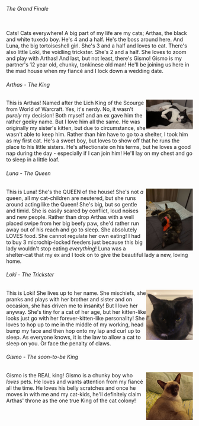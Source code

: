 <p>
    <br>
    <h6>The Grand Finale</h6>
    <br>
    Cats! Cats everywhere! A big part of my life are my cats; Arthas, the black and white tuxedo boy. He's 4 and a half. He's the boss around here. And Luna, the big tortoiseshell girl. She's 3 and a half and loves to eat. There's also little Loki, the voidling trickster. She's 2 and a half. She loves to zoom and play with Arthas! And last, but not least, there's Gismo! Gismo is my partner's 12 year old, chunky, tonkinese old man! He'll be joining us here in the mad house when my fiancé and I lock down a wedding date.
</p>
<p>
    <h6>Arthas - The King</h6>
    <img src="/assets/img/pbio_img/arthas_loki_playing.jpg" class="img-fluid z-depth-1 rounded-circle" width="25%" height="auto" alt="Arthas the King!" align="right" loading="eager" onerror="this.onerror=null; $('.responsive-img-srcset').remove();">
    This is Arthas! Named after the Lich King of the Scourge from World of Warcraft. Yes, it's nerdy. No, it wasn't <em>purely</em> my decision! Both myself and an ex gave him the rather geeky name. But I love him all the same. He was originally my sister's kitten, but due to circumstance, she wasn't able to keep him. Rather than him have to go to a shelter, I took him as my first cat. He's a sweet boy, but loves to show off that he runs the place to his little sisters. He's affectionate on his terms, but he loves a good nap during the day - especially if I can join him! He'll lay on my chest and go to sleep in a little loaf.
</p>
<p>
    <h6>Luna - The Queen</h6>
    <img src="/assets/img/pbio_img/luna_n_toy.jpg" class="img-fluid z-depth-1 rounded-circle" width="25%" height="auto" alt="Luna the Queen!" align="right" loading="eager" onerror="this.onerror=null; $('.responsive-img-srcset').remove();">
    This is Luna! She's the QUEEN of the house! She's not <em>a</em> queen, all my cat-children are neutered, but she runs around acting like the Queen! She's big, but so gentle and timid. She is easily scared by conflict, loud noises and new people. Rather than drop Arthas with a well placed swipe from her big beefy paw, she'd rather run away out of his reach and go to sleep. She absolutely LOVES food. She cannot regulate her own eating! I had to buy 3 microchip-locked feeders just because this big lady wouldn't stop eating <em>everything</em>! Luna was a shelter-cat that my ex and I took on to give the beautiful lady a new, loving home.
</p>
<p>
    <h6>Loki - The Trickster</h6>
    <img src="/assets/img/pbio_img/loki.jpg" class="img-fluid z-depth-1 rounded-circle" width="25%" height="auto" alt="Loki the Trickster!" align="right" loading="eager" onerror="this.onerror=null; $('.responsive-img-srcset').remove();">
    This is Loki! She lives up to her name. She mischiefs, she pranks and plays with her brother and sister and on occasion, she has driven me to insanity! But I love her anyway. She's tiny for a cat of her age, but her kitten-like looks just go with her forever-kitten-like personality! She loves to hop up to me in the middle of my working, head bump my face and then hop onto my lap and curl up to sleep. As everyone knows, it is the law to allow a cat to sleep on you. Or face the penalty of claws.
</p>
<p>
    <h6>Gismo - The soon-to-be King</h6>
    <img src="/assets/img/pbio_img/gismo.jpg" class="img-fluid z-depth-1 rounded-circle" width="25%" height="auto" alt="Gismo the REAL King!!" align="right" loading="eager" onerror="this.onerror=null; $('.responsive-img-srcset').remove();">
    Gismo is the REAL king! Gismo is a chunky boy who <em>loves</em> pets. He loves and wants attention from my fiancé all the time. He loves his belly scratches and once he moves in with me and my cat-kids, he'll definitely claim Arthas' throne as the one true King of the cat colony!
</p>
